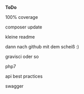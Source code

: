 **ToDo**

100% coverage

composer update

kleine readme

dann nach github mit dem scheiß :)

gravisci oder so

php7

api best practices

swagger
